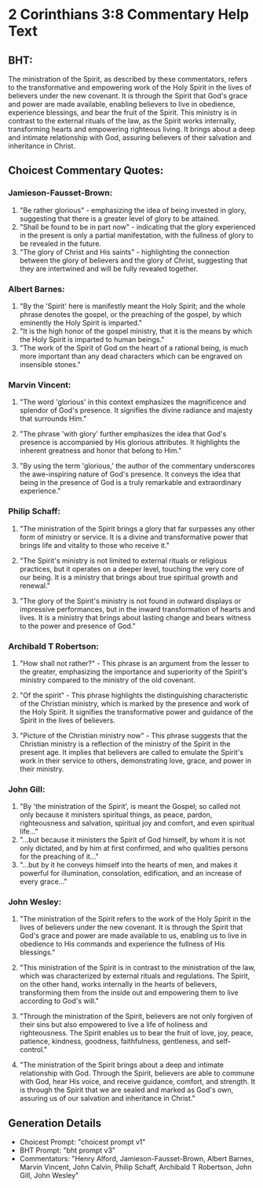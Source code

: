 # 2 Corinthians 3:8 Commentary Help Text

## BHT:
The ministration of the Spirit, as described by these commentators, refers to the transformative and empowering work of the Holy Spirit in the lives of believers under the new covenant. It is through the Spirit that God's grace and power are made available, enabling believers to live in obedience, experience blessings, and bear the fruit of the Spirit. This ministry is in contrast to the external rituals of the law, as the Spirit works internally, transforming hearts and empowering righteous living. It brings about a deep and intimate relationship with God, assuring believers of their salvation and inheritance in Christ.

## Choicest Commentary Quotes:
### Jamieson-Fausset-Brown:
1. "Be rather glorious" - emphasizing the idea of being invested in glory, suggesting that there is a greater level of glory to be attained.
2. "Shall be found to be in part now" - indicating that the glory experienced in the present is only a partial manifestation, with the fullness of glory to be revealed in the future.
3. "The glory of Christ and His saints" - highlighting the connection between the glory of believers and the glory of Christ, suggesting that they are intertwined and will be fully revealed together.

### Albert Barnes:
1. "By the 'Spirit' here is manifestly meant the Holy Spirit; and the whole phrase denotes the gospel, or the preaching of the gospel, by which eminently the Holy Spirit is imparted."
2. "It is the high honor of the gospel ministry, that it is the means by which the Holy Spirit is imparted to human beings."
3. "The work of the Spirit of God on the heart of a rational being, is much more important than any dead characters which can be engraved on insensible stones."

### Marvin Vincent:
1. "The word 'glorious' in this context emphasizes the magnificence and splendor of God's presence. It signifies the divine radiance and majesty that surrounds Him."

2. "The phrase 'with glory' further emphasizes the idea that God's presence is accompanied by His glorious attributes. It highlights the inherent greatness and honor that belong to Him."

3. "By using the term 'glorious,' the author of the commentary underscores the awe-inspiring nature of God's presence. It conveys the idea that being in the presence of God is a truly remarkable and extraordinary experience."

### Philip Schaff:
1. "The ministration of the Spirit brings a glory that far surpasses any other form of ministry or service. It is a divine and transformative power that brings life and vitality to those who receive it." 

2. "The Spirit's ministry is not limited to external rituals or religious practices, but it operates on a deeper level, touching the very core of our being. It is a ministry that brings about true spiritual growth and renewal." 

3. "The glory of the Spirit's ministry is not found in outward displays or impressive performances, but in the inward transformation of hearts and lives. It is a ministry that brings about lasting change and bears witness to the power and presence of God."

### Archibald T Robertson:
1. "How shall not rather?" - This phrase is an argument from the lesser to the greater, emphasizing the importance and superiority of the Spirit's ministry compared to the ministry of the old covenant. 

2. "Of the spirit" - This phrase highlights the distinguishing characteristic of the Christian ministry, which is marked by the presence and work of the Holy Spirit. It signifies the transformative power and guidance of the Spirit in the lives of believers.

3. "Picture of the Christian ministry now" - This phrase suggests that the Christian ministry is a reflection of the ministry of the Spirit in the present age. It implies that believers are called to emulate the Spirit's work in their service to others, demonstrating love, grace, and power in their ministry.

### John Gill:
1. "By 'the ministration of the Spirit', is meant the Gospel; so called not only because it ministers spiritual things, as peace, pardon, righteousness and salvation, spiritual joy and comfort, and even spiritual life..."
2. "...but because it ministers the Spirit of God himself, by whom it is not only dictated, and by him at first confirmed, and who qualities persons for the preaching of it..."
3. "...but by it he conveys himself into the hearts of men, and makes it powerful for illumination, consolation, edification, and an increase of every grace..."

### John Wesley:
1. "The ministration of the Spirit refers to the work of the Holy Spirit in the lives of believers under the new covenant. It is through the Spirit that God's grace and power are made available to us, enabling us to live in obedience to His commands and experience the fullness of His blessings."

2. "This ministration of the Spirit is in contrast to the ministration of the law, which was characterized by external rituals and regulations. The Spirit, on the other hand, works internally in the hearts of believers, transforming them from the inside out and empowering them to live according to God's will."

3. "Through the ministration of the Spirit, believers are not only forgiven of their sins but also empowered to live a life of holiness and righteousness. The Spirit enables us to bear the fruit of love, joy, peace, patience, kindness, goodness, faithfulness, gentleness, and self-control."

4. "The ministration of the Spirit brings about a deep and intimate relationship with God. Through the Spirit, believers are able to commune with God, hear His voice, and receive guidance, comfort, and strength. It is through the Spirit that we are sealed and marked as God's own, assuring us of our salvation and inheritance in Christ."


## Generation Details
- Choicest Prompt: "choicest prompt v1"
- BHT Prompt: "bht prompt v3"
- Commentators: "Henry Alford, Jamieson-Fausset-Brown, Albert Barnes, Marvin Vincent, John Calvin, Philip Schaff, Archibald T Robertson, John Gill, John Wesley"
